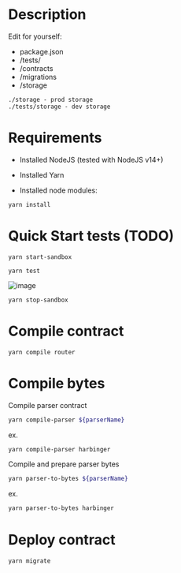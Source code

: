 # Description
Edit for yourself:
- package.json
- /tests/
- /contracts
- /migrations
- /storage

```
./storage - prod storage
./tests/storage - dev storage

```

# Requirements

- Installed NodeJS (tested with NodeJS v14+)
- Installed Yarn

- Installed node modules:

```
yarn install

```

# Quick Start tests (TODO)

```
yarn start-sandbox

```


```
yarn test

``` 

![image](https://user-images.githubusercontent.com/44075582/126524242-6fdd8cf3-a5b5-4143-b46f-97eb7a0a2e73.png)


```
yarn stop-sandbox

```

# Compile contract

```
yarn compile router

```

# Compile bytes

Compile parser contract

```sh
yarn compile-parser ${parserName}
```

ex. 

```sh 
yarn compile-parser harbinger
```

Compile and prepare parser bytes

```sh 
yarn parser-to-bytes ${parserName}
```

ex. 
```sh
yarn parser-to-bytes harbinger
```

# Deploy contract

```
yarn migrate

```
